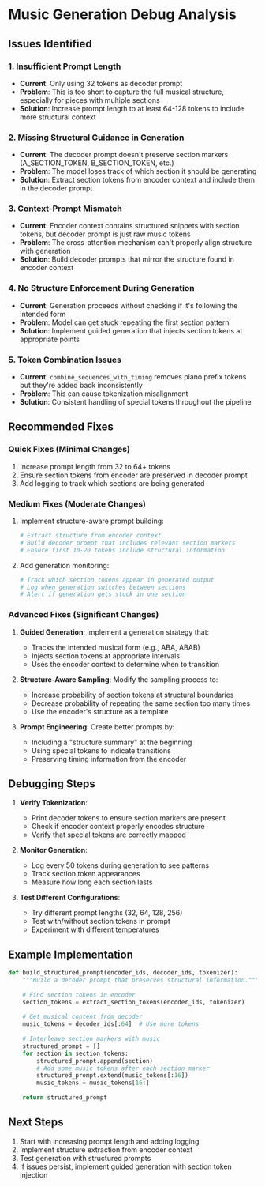 # Music Generation Debug Analysis

## Issues Identified

### 1. **Insufficient Prompt Length**
- **Current**: Only using 32 tokens as decoder prompt
- **Problem**: This is too short to capture the full musical structure, especially for pieces with multiple sections
- **Solution**: Increase prompt length to at least 64-128 tokens to include more structural context

### 2. **Missing Structural Guidance in Generation**
- **Current**: The decoder prompt doesn't preserve section markers (A_SECTION_TOKEN, B_SECTION_TOKEN, etc.)
- **Problem**: The model loses track of which section it should be generating
- **Solution**: Extract section tokens from encoder context and include them in the decoder prompt

### 3. **Context-Prompt Mismatch**
- **Current**: Encoder context contains structured snippets with section tokens, but decoder prompt is just raw music tokens
- **Problem**: The cross-attention mechanism can't properly align structure with generation
- **Solution**: Build decoder prompts that mirror the structure found in encoder context

### 4. **No Structure Enforcement During Generation**
- **Current**: Generation proceeds without checking if it's following the intended form
- **Problem**: Model can get stuck repeating the first section pattern
- **Solution**: Implement guided generation that injects section tokens at appropriate points

### 5. **Token Combination Issues**
- **Current**: `combine_sequences_with_timing` removes piano prefix tokens but they're added back inconsistently
- **Problem**: This can cause tokenization misalignment
- **Solution**: Consistent handling of special tokens throughout the pipeline

## Recommended Fixes

### Quick Fixes (Minimal Changes)
1. Increase prompt length from 32 to 64+ tokens
2. Ensure section tokens from encoder are preserved in decoder prompt
3. Add logging to track which sections are being generated

### Medium Fixes (Moderate Changes)
1. Implement structure-aware prompt building:
   ```python
   # Extract structure from encoder context
   # Build decoder prompt that includes relevant section markers
   # Ensure first 10-20 tokens include structural information
   ```

2. Add generation monitoring:
   ```python
   # Track which section tokens appear in generated output
   # Log when generation switches between sections
   # Alert if generation gets stuck in one section
   ```

### Advanced Fixes (Significant Changes)
1. **Guided Generation**: Implement a generation strategy that:
   - Tracks the intended musical form (e.g., ABA, ABAB)
   - Injects section tokens at appropriate intervals
   - Uses the encoder context to determine when to transition

2. **Structure-Aware Sampling**: Modify the sampling process to:
   - Increase probability of section tokens at structural boundaries
   - Decrease probability of repeating the same section too many times
   - Use the encoder's structure as a template

3. **Prompt Engineering**: Create better prompts by:
   - Including a "structure summary" at the beginning
   - Using special tokens to indicate transitions
   - Preserving timing information from the encoder

## Debugging Steps

1. **Verify Tokenization**:
   - Print decoder tokens to ensure section markers are present
   - Check if encoder context properly encodes structure
   - Verify that special tokens are correctly mapped

2. **Monitor Generation**:
   - Log every 50 tokens during generation to see patterns
   - Track section token appearances
   - Measure how long each section lasts

3. **Test Different Configurations**:
   - Try different prompt lengths (32, 64, 128, 256)
   - Test with/without section tokens in prompt
   - Experiment with different temperatures

## Example Implementation

```python
def build_structured_prompt(encoder_ids, decoder_ids, tokenizer):
    """Build a decoder prompt that preserves structural information."""
    
    # Find section tokens in encoder
    section_tokens = extract_section_tokens(encoder_ids, tokenizer)
    
    # Get musical content from decoder
    music_tokens = decoder_ids[:64]  # Use more tokens
    
    # Interleave section markers with music
    structured_prompt = []
    for section in section_tokens:
        structured_prompt.append(section)
        # Add some music tokens after each section marker
        structured_prompt.extend(music_tokens[:16])
        music_tokens = music_tokens[16:]
    
    return structured_prompt
```

## Next Steps

1. Start with increasing prompt length and adding logging
2. Implement structure extraction from encoder context
3. Test generation with structured prompts
4. If issues persist, implement guided generation with section token injection
